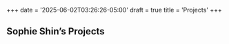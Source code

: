 +++
date = '2025-06-02T03:26:26-05:00'
draft = true
title = 'Projects'
+++


## Sophie Shin’s Projects